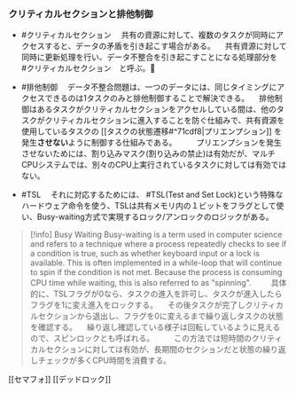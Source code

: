 ### クリティカルセクションと排他制御
- #クリティカルセクション 
　共有の資源に対して、複数のタスクが同時にアクセスすると、データの矛盾を引き起こす場合がある。
　共有資源に対して同時に更新処理を行い、データ不整合を引き起こすことになる処理部分を　#クリティカルセクション　と呼ぶ。

- #排他制御
  　データ不整合問題は、一つのデータには、同じタイミングにアクセスできるのは1タスクのみと排他制御することで解決できる。
  　排他制御はあるタスクがクリティカルセクションをアクセルしている間は、他のタスクがクリティカルセクションに進入することを防ぐ仕組みで、共有資源を使用しているタスクの [[タスクの状態遷移#^71cdf8|プリエンプション]] を発生**させない**ように制御する仕組みである。
  　
  　プリエンプションを発生させないためには、割り込みマスク(割り込みの禁止)は有効だが、マルチCPUシステムでは、別々のCPU上実行されているタスクに対しては有効ではない。

- #TSL
  　それに対応するためには、 #TSL(Test and Set Lock)という特殊なハードウェア命令を使う、TSLは共有メモリ内の１ビットをフラグとして使い、Busy-waiting方式で実現するロック/アンロックのロジックがある。
> [!info] Busy Waiting 
> Busy-waiting is a term used in computer science and refers to a technique where a process repeatedly checks to see if a condition is true, such as whether keyboard input or a lock is available. This is often implemented in a while-loop that will continue to spin if the condition is not met. Because the process is consuming CPU time while waiting, this is also referred to as "spinning".
　
　具体的に、TSLフラグが0なら、タスクの進入を許可し、タスクが進入したらフラグを1に変え進入をロックする。
　その後タスクが完了しクリティカルセクションから退出し、フラグを0に変えるまで繰り返しタスクの状態を確認する。
　繰り返し確認している様子は回転しているように見えるので、スピンロックとも呼ばれる。
　
　この方法では短時間のクリティカルセクションに対しては有効が、長期間のセクションだと状態の繰り返しチェックが多くCPU時間を消費する。

[[セマフォ]]
[[デッドロック]]